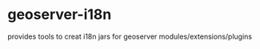 geoserver-i18n
==============

provides tools to creat i18n jars for geoserver modules/extensions/plugins
